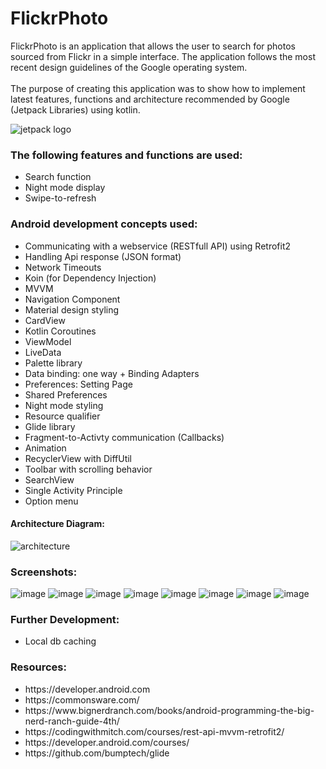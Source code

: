 <h1>FlickrPhoto</h1>
FlickrPhoto is an application that allows the user to search for photos sourced from Flickr in a simple interface.
The application follows the most recent design guidelines of the Google operating system.
<br></br>
The purpose of creating this application was to show how to implement latest features, functions and architecture recommended by Google (Jetpack Libraries) using kotlin.

![jetpack logo](https://user-images.githubusercontent.com/51857962/72215611-10ec9600-3569-11ea-9372-31e9a7832073.JPG)



<h3><b>The following features and functions are used:</b></h3>
<ul>
<li>Search function</li>
<li>Night mode display</li>
<li>Swipe-to-refresh</li>
</ul>

<h3><b>Android development concepts used: </b></h3>
<ul>
<li>Communicating with a webservice (RESTfull API) using Retrofit2</li>
<li>Handling Api response (JSON format)</li>
<li>Network Timeouts</li>
<li>Koin (for Dependency Injection)</li>
<li>MVVM</li>
<li>Navigation Component</li>
<li>Material design styling</li>
<li>CardView</li>
<li>Kotlin Coroutines</li>
<li>ViewModel</li>
<li>LiveData</li>
<li>Palette library</li>
<li>Data binding: one way + Binding Adapters</li>
<li>Preferences: Setting Page</li>
<li>Shared Preferences</li>
<li>Night mode styling</li>
<li>Resource qualifier</li>
<li>Glide library</li>
<li>Fragment-to-Activty communication (Callbacks)</li>
<li>Animation</li>
<li>RecyclerView with DiffUtil</li>
<li>Toolbar with scrolling behavior</li>
<li>SearchView</li>
<li>Single Activity Principle</li>
<li>Option menu</li>
 </ul>



<h4>Architecture Diagram: </h4>

![architecture](https://user-images.githubusercontent.com/51857962/72215352-24e2c880-3566-11ea-8606-793a21df3f6c.JPG)

<h3>Screenshots: </h3>

![image](https://user-images.githubusercontent.com/51857962/72216468-6af35880-3575-11ea-99c5-86c2d2cc521e.png) ![image](https://user-images.githubusercontent.com/51857962/72216480-924a2580-3575-11ea-95ac-7177165bb3cd.png) ![image](https://user-images.githubusercontent.com/51857962/72216498-d89f8480-3575-11ea-946f-975f7b49cfef.png)  ![image](https://user-images.githubusercontent.com/51857962/72216504-ee14ae80-3575-11ea-8eef-7657c2f10a79.png) ![image](https://user-images.githubusercontent.com/51857962/72216532-4fd51880-3576-11ea-84bb-fc7c35f6aee3.png)
![image](https://user-images.githubusercontent.com/51857962/72216635-d3dbd000-3577-11ea-8aae-62ef3a38bf99.png) ![image](https://user-images.githubusercontent.com/51857962/72216510-04bb0580-3576-11ea-8559-27b5bf1429b5.png)  ![image](https://user-images.githubusercontent.com/51857962/72216517-11d7f480-3576-11ea-8a35-c5513fc9db6b.png)




<h3><b>Further Development:</b></h3>
<ul>
<li>Local db caching</li>
</ul>

<h3>Resources: </h3>
<ul>
<li>https://developer.android.com</li>
<li>https://commonsware.com/</li>
<li>https://www.bignerdranch.com/books/android-programming-the-big-nerd-ranch-guide-4th/</li>
<li>https://codingwithmitch.com/courses/rest-api-mvvm-retrofit2/</li>
<li>https://developer.android.com/courses/</li>
<li>https://github.com/bumptech/glide</li>
</ul>
